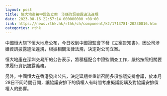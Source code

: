 ```yaml
---
layout: post
title: 恒大地產被中證監立案　涉嫌資訊披露違法違規
date: 2023-08-16 22:57:14.000000000 +08:00
link: https://news.rthk.hk/rthk/ch/component/k2/1713781-20230816.htm
categories: rthk
---
```


中國恒大旗下恒大地產公布，今日收到中國證監會下發《立案告知書》，因公司涉嫌資訊披露違法違規，根據相關法律法規，決定對公司立案。

恒大地產在深圳交易所的公告表示，將積極配合中證監調查工作，嚴格按照相關要求履行資訊披露義務。

另外，中國恒大在香港發出公告，決定延期並重新召開多項協議安排會議，於本月28日不同時間召開，讓協議安排下的債權人有時間考慮擬議認購及對協議安排債權人的影響。
